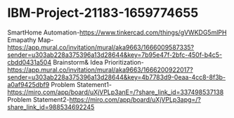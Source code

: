 # IBM-Project-21183-1659774655
SmartHome Automation-https://www.tinkercad.com/things/gVWKDG5mlPH
Emapathy Map-https://app.mural.co/invitation/mural/aka9663/1666009587335?sender=u303ab228a375396a13d28644&key=7b95e47f-2bfc-450f-b4c5-cbdd0431a504 
Brainstorm& Idea Prioritization-https://app.mural.co/invitation/mural/aka9663/1666200922017?sender=u303ab228a375396a13d28644&key=4b7783d9-0eaa-4cc8-8f3b-a0af9425dbf9 
Problem Statement1-https://miro.com/app/board/uXjVPLp3anE=/?share_link_id=337498537138 Problem Statement2-https://miro.com/app/board/uXjVPLp3apg=/?share_link_id=988534692245

